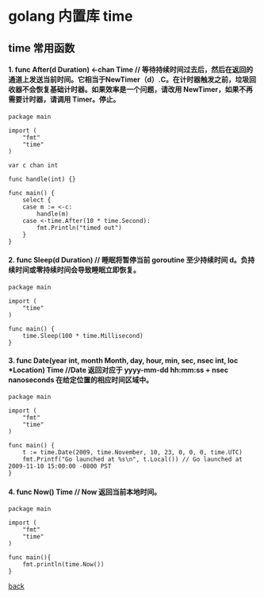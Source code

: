 # golang 内置库 time

## time 常用函数

#### 1. func After(d Duration) <-chan Time  // 等待持续时间过去后，然后在返回的通道上发送当前时间。它相当于NewTimer（d）.C。在计时器触发之前，垃圾回收器不会恢复基础计时器。如果效率是一个问题，请改用 NewTimer，如果不再需要计时器，请调用 Timer。停止。

```golang
package main

import (
	"fmt"
	"time"
)

var c chan int

func handle(int) {}

func main() {
	select {
	case m := <-c:
		handle(m)
	case <-time.After(10 * time.Second):
		fmt.Println("timed out")
	}
}
```

#### 2. func Sleep(d Duration) // 睡眠将暂停当前 goroutine 至少持续时间 d。负持续时间或零持续时间会导致睡眠立即恢复。

```golang
package main

import (
	"time"
)

func main() {
	time.Sleep(100 * time.Millisecond)
}
```

#### 3. func Date(year int, month Month, day, hour, min, sec, nsec int, loc *Location) Time //Date 返回对应于  yyyy-mm-dd hh:mm:ss + nsec nanoseconds  在给定位置的相应时间区域中。

```golang
package main

import (
	"fmt"
	"time"
)

func main() {
	t := time.Date(2009, time.November, 10, 23, 0, 0, 0, time.UTC)
	fmt.Printf("Go launched at %s\n", t.Local()) // Go launched at 2009-11-10 15:00:00 -0800 PST
}
```
#### 4. func Now() Time // Now 返回当前本地时间。
```golang
package main

import (
    "fmt"
    "time"
)

func main(){
    fmt.println(time.Now())
}
```


[back](Readme.md)